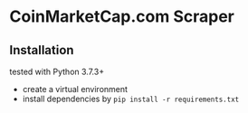 # CoinMarketCap.com Scraper 

## Installation

tested with Python 3.7.3+

- create a virtual environment  
- install dependencies by `pip install -r requirements.txt`
